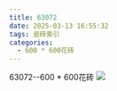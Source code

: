 ```yaml
---
title: 63072
date: 2025-03-13 16:55:32
tags: 瓷砖索引
categories:
  - 600 * 600花砖
---
```


63072--600 * 600花砖
![](/img/ceramic/600_600huazhuan/63072.jpg)